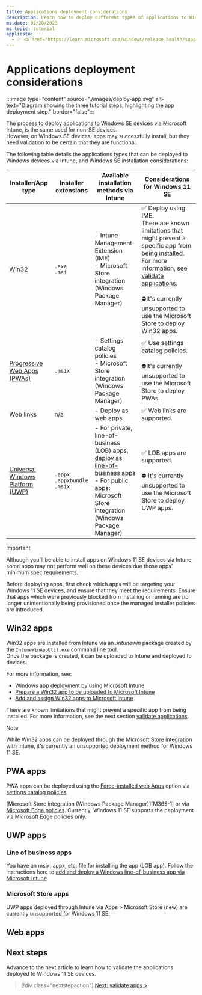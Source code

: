 ```yaml
---
title: Applications deployment considerations
description: Learn how to deploy different types of applications to Windows 11 SE and some considerations before deploying them.
ms.date: 02/28/2023
ms.topic: tutorial
appliesto:
  - ✅ <a href="https://learn.microsoft.com/windows/release-health/supported-versions-windows-client" target="_blank">Windows 11 SE, version 22H2 and later</a>
---
```


# Applications deployment considerations

:::image type="content" source="./images/deploy-app.svg" alt-text="Diagram showing the three tutorial steps, highlighting the app deployment step." border="false":::

The process to deploy applications to Windows SE devices via Microsoft Intune, is the same used for non-SE devices.\
However, on Windows SE devices, apps may successfully install, but they need validation to be certain that they are functional.

The following table details the applications types that can be deployed to Windows devices via Intune, and Windows SE installation considerations:

|**Installer/App type**|**Installer extensions**|**Available installation methods via Intune**|**Considerations for Windows 11 SE**|
|-|-|-|-|
|[Win32][WIN-1]|`.exe`<br>`.msi`|- Intune Management Extension (IME)<br> - Microsoft Store integration (Windows Package Manager)|✅ Deploy using IME.<br>There are known limitations that might prevent a specific app from being installed. For more information, see [validate applications](validate-apps#known-limitations).<br><br>⛔It's currently unsupported to use the Microsoft Store to deploy Win32 apps.|
|[Progressive Web Apps (PWAs)][EDGE-2] |`.msix`|- Settings catalog policies<br>- Microsoft Store integration (Windows Package Manager)|✅ Use settings catalog policies.<br><br>⛔It's currently unsupported to use the Microsoft Store to deploy PWAs.|
|Web links| n/a |- Deploy as web apps|✅ Web links are supported.|
|[Universal Windows Platform (UWP)](/windows/uwp/get-started/universal-application-platform-guide)|`.appx`<br>`.appxbundle`<br>`.msix`<br>|- For private, line-of-business (LOB) apps, [deploy as line-of-business apps][MEM-4]<br>- For public apps: Microsoft Store integration (Windows Package Manager)|✅ LOB apps are supported.<br><br>⛔ It's currently unsupported to use the Microsoft Store to deploy UWP apps.|

> [!IMPORTANT]
> Although you'll be able to install apps on Windows 11 SE devices via Intune, some apps may not perform well on these devices due those apps' minimum spec requirements.
>
> Before deploying apps, first check which apps will be targeting your Windows 11 SE devices, and ensure that they meet the requirements. Ensure that apps which were previously blocked from installing or running are no longer unintentionally being provisioned once the managed installer policies are introduced.

## Win32 apps

Win32 apps are installed from Intune via an *.intunewin* package created by the `IntuneWinAppUtil.exe` command line tool.\
Once the package is created, it can be uploaded to Intune and deployed to devices.

For more information, see:
- [Windows app deployment by using Microsoft Intune][MEM-1]
- [Prepare a Win32 app to be uploaded to Microsoft Intune][MEM-2]
- [Add and assign Win32 apps to Microsoft Intune][MEM-3]

There are known limitations that might prevent a specific app from being installed. For more information, see the next section [validate applications](validate-applications#known-limitations).

> [!NOTE]
> While Win32 apps can be deployed through the Microsoft Store integration with Intune, it's currently an unsupported deployment method for Windows 11 SE.

## PWA apps

PWA apps can be deployed using the [Force-installed web Apps](/deployedge/microsoft-edge-policies#configure-list-of-force-installed-web-apps) option via [settings catalog policies](/mem/intune/configuration/settings-catalog).

[Microsoft Store integration (Windows Package Manager)][M365-1] or via [Microsoft Edge policies][EDGE-1].
Currently, Windows 11 SE supports the deployment via Microsoft Edge policies only.

## UWP apps

### Line of business apps

You have an msix, appx, etc. file for installing the app (LOB app). Follow the instructions here to [add and deploy a Windows line-of-business app via Microsoft Intune][MEM-4]

### Microsoft Store apps

UWP apps deployed through Intune via Apps > Microsoft Store (new) are currently unsupported for Windows 11 SE.

## Web apps

## Next steps

Advance to the next article to learn how to validate the applications deployed to Windows 11 SE devices.

> [!div class="nextstepaction"]
> [Next: validate apps >](validate-apps.md)

[EDGE-1]: /deployedge/microsoft-edge-policies
[EDGE-2]: /microsoft-edge/progressive-web-apps-chromium

[MEM-1]: /mem/intune/apps/apps-windows-10-app-deploy
[MEM-2]: /mem/intune/apps/apps-win32-prepare
[MEM-3]: /mem/intune/apps/apps-win32-add
[MEM-4]: /mem/intune/apps/lob-apps-windows

[WIN-1]: /windows/win32